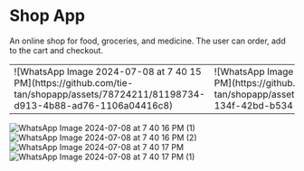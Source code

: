 # Shop App

An online shop for food, groceries, and medicine. The user can order, add to the cart and checkout.
<table>
  <tr>
    <td>![WhatsApp Image 2024-07-08 at 7 40 15 PM](https://github.com/tie-tan/shopapp/assets/78724211/81198734-d913-4b88-ad76-1106a04416c8)</td>
    <td>![WhatsApp Image 2024-07-08 at 7 40 16 PM](https://github.com/tie-tan/shopapp/assets/78724211/d3b7bc52-134f-42bd-b534-6f13839ae081)</td>
  </tr>
</table>

![WhatsApp Image 2024-07-08 at 7 40 16 PM (1)](https://github.com/tie-tan/shopapp/assets/78724211/56cff63f-4d25-4bec-b245-708113053cae)
![WhatsApp Image 2024-07-08 at 7 40 16 PM (2)](https://github.com/tie-tan/shopapp/assets/78724211/9df030ce-7e5e-4d72-8143-df18c9c10619)
![WhatsApp Image 2024-07-08 at 7 40 17 PM](https://github.com/tie-tan/shopapp/assets/78724211/612e1aaa-9689-4449-80de-9b6bcd74c427)
![WhatsApp Image 2024-07-08 at 7 40 17 PM (1)](https://github.com/tie-tan/shopapp/assets/78724211/4b542566-f4da-42b4-ad36-d2f81c6184c4)

